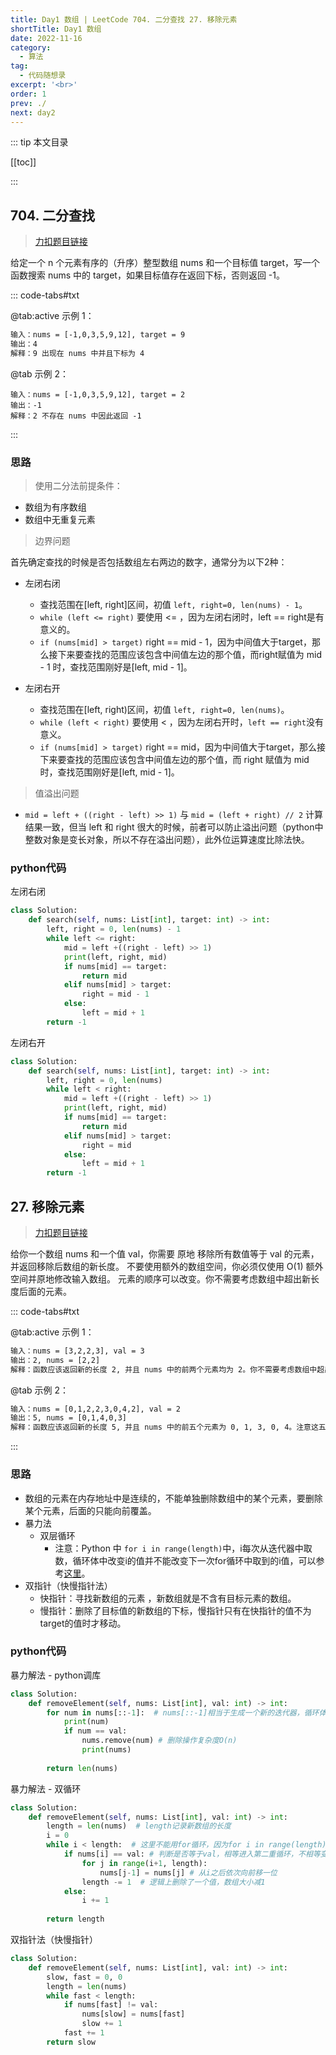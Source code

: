 ```yaml
---
title: Day1 数组 | LeetCode 704. 二分查找 27. 移除元素
shortTitle: Day1 数组
date: 2022-11-16
category:
  - 算法
tag:
  - 代码随想录
excerpt: '<br>'
order: 1
prev: ./
next: day2
---
```


::: tip 本文目录

[[toc]]

:::

## 704. 二分查找

> [力扣题目链接](https://leetcode.cn/problems/binary-search/)

给定一个 n 个元素有序的（升序）整型数组 nums 和一个目标值 target，写一个函数搜索 nums 中的 target，如果目标值存在返回下标，否则返回 -1。

::: code-tabs#txt

@tab:active 示例 1：

```txt
输入：nums = [-1,0,3,5,9,12], target = 9
输出：4
解释：9 出现在 nums 中并且下标为 4
```

@tab 示例 2：

```txr
输入：nums = [-1,0,3,5,9,12], target = 2
输出：-1
解释：2 不存在 nums 中因此返回 -1
```

:::

### 思路

> 使用二分法前提条件：

- 数组为有序数组
- 数组中无重复元素

> 边界问题

首先确定查找的时候是否包括数组左右两边的数字，通常分为以下2种：

- 左闭右闭
  - 查找范围在[left, right]区间，初值 `left, right=0, len(nums) - 1`。
  - `while (left <= right)` 要使用 <= ，因为左闭右闭时，left == right是有意义的。
  - `if (nums[mid] > target)` right == mid - 1，因为中间值大于target，那么接下来要查找的范围应该包含中间值左边的那个值，而right赋值为 mid - 1 时，查找范围刚好是[left, mid - 1]。

- 左闭右开
  - 查找范围在[left, right)区间，初值 `left, right=0, len(nums)`。
  - `while (left < right)` 要使用 < ，因为左闭右开时，`left == right`没有意义。
  - `if (nums[mid] > target)` right == mid，因为中间值大于target，那么接下来要查找的范围应该包含中间值左边的那个值，而 right 赋值为 mid 时，查找范围刚好是[left, mid - 1]。

> 值溢出问题

- `mid = left + ((right - left) >> 1)` 与 `mid = (left + right) // 2` 计算结果一致，但当 left 和 right 很大的时候，前者可以防止溢出问题（python中整数对象是变长对象，所以不存在溢出问题），此外位运算速度比除法快。

### python代码

左闭右闭

```python
class Solution:
    def search(self, nums: List[int], target: int) -> int:
        left, right = 0, len(nums) - 1
        while left <= right:
            mid = left +((right - left) >> 1)
            print(left, right, mid)
            if nums[mid] == target:
                return mid
            elif nums[mid] > target:
                right = mid - 1
            else:
                left = mid + 1
        return -1 
```

左闭右开

```python
class Solution:
    def search(self, nums: List[int], target: int) -> int:
        left, right = 0, len(nums)
        while left < right:
            mid = left +((right - left) >> 1)
            print(left, right, mid)
            if nums[mid] == target:
                return mid
            elif nums[mid] > target:
                right = mid
            else:
                left = mid + 1
        return -1 
```

## 27. 移除元素

> [力扣题目链接](https://leetcode.cn/problems/remove-element/)

给你一个数组 nums 和一个值 val，你需要 原地 移除所有数值等于 val 的元素，并返回移除后数组的新长度。
不要使用额外的数组空间，你必须仅使用 O(1) 额外空间并原地修改输入数组。
元素的顺序可以改变。你不需要考虑数组中超出新长度后面的元素。

::: code-tabs#txt

@tab:active 示例 1：

```txt
输入：nums = [3,2,2,3], val = 3
输出：2, nums = [2,2]
解释：函数应该返回新的长度 2, 并且 nums 中的前两个元素均为 2。你不需要考虑数组中超出新长度后面的元素。例如，函数返回的新长度为 2 ，而 nums = [2,2,3,3] 或 nums = [2,2,0,0]，也会被视作正确答案。
```

@tab 示例 2：

```txt
输入：nums = [0,1,2,2,3,0,4,2], val = 2
输出：5, nums = [0,1,4,0,3]
解释：函数应该返回新的长度 5, 并且 nums 中的前五个元素为 0, 1, 3, 0, 4。注意这五个元素可为任意顺序。你不需要考虑数组中超出新长度后面的元素。
```

:::

### 思路

- 数组的元素在内存地址中是连续的，不能单独删除数组中的某个元素，要删除某个元素，后面的只能向前覆盖。
- 暴力法
  - 双层循环
    - 注意：Python 中 `for i in range(length)`中，i每次从迭代器中取数，循环体中改变i的值并不能改变下一次for循环中取到的i值，可以参考[这里](https://blog.csdn.net/zhimou/article/details/105537102)。
- 双指针（快慢指针法）
  - 快指针：寻找新数组的元素 ，新数组就是不含有目标元素的数组。
  - 慢指针：删除了目标值的新数组的下标，慢指针只有在快指针的值不为target的值时才移动。

### python代码

暴力解法 - python调库

```python
class Solution:
    def removeElement(self, nums: List[int], val: int) -> int:
        for num in nums[::-1]:  # nums[::-1]相当于生成一个新的迭代器，循环体内remove不影响这里num取数
            print(num)
            if num == val:
                nums.remove(num) # 删除操作复杂度O(n)
                print(nums)
        
        return len(nums)
```

暴力解法 - 双循环

```python
class Solution:
    def removeElement(self, nums: List[int], val: int) -> int:
        length = len(nums)  # length记录新数组的长度
        i = 0
        while i < length:  # 这里不能用for循环，因为for i in range(length)中，i每次从迭代器中取数，循环体中改变i的值并不能改变下一次for循环中取到的i值
            if nums[i] == val: # 判断是否等于val，相等进入第二重循环，不相等变量i加1继续执行第一重循环
                for j in range(i+1, length):
                    nums[j-1] = nums[j] # 从i之后依次向前移一位
                length -= 1  # 逻辑上删除了一个值，数组大小减1
            else:
                i += 1
        
        return length
```

双指针法（快慢指针）

```python
class Solution:
    def removeElement(self, nums: List[int], val: int) -> int:
        slow, fast = 0, 0
        length = len(nums)
        while fast < length:
            if nums[fast] != val:
                nums[slow] = nums[fast]
                slow += 1
            fast += 1
        return slow
```
